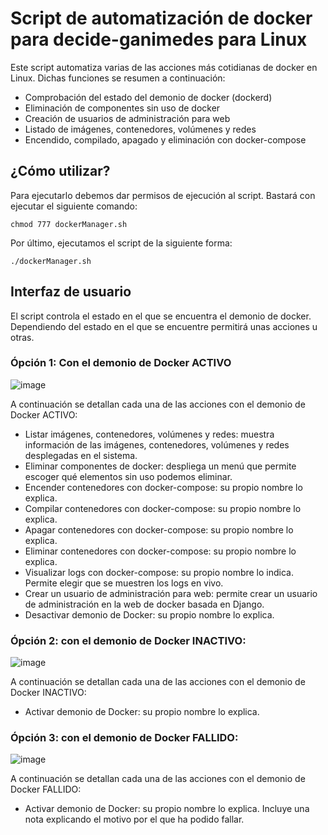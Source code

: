 # Script de automatización de docker para decide-ganimedes para Linux

Este script automatiza varias de las acciones más cotidianas de docker en Linux. Dichas funciones se resumen a continuación:

   * Comprobación del estado del demonio de docker (dockerd)
   * Eliminación de componentes sin uso de docker
   * Creación de usuarios de administración para web
   * Listado de imágenes, contenedores, volúmenes y redes
   * Encendido, compilado, apagado y eliminación con docker-compose 

## ¿Cómo utilizar?

Para ejecutarlo debemos dar permisos de ejecución al script. Bastará con ejecutar el siguiente comando:

```
chmod 777 dockerManager.sh
```

Por último, ejecutamos el script de la siguiente forma:

```
./dockerManager.sh
```

## Interfaz de usuario

El script controla el estado en el que se encuentra el demonio de docker. Dependiendo del estado en el que se encuentre permitirá unas acciones u otras.


### Ópción 1: Con el demonio de Docker ACTIVO

![image](https://user-images.githubusercontent.com/9322398/50784727-cc238480-12ae-11e9-90f3-d17ef01c6cae.png)

A continuación se detallan cada una de las acciones con el demonio de Docker ACTIVO:

 * Listar imágenes, contenedores, volúmenes y redes: muestra información de las imágenes, contenedores, volúmenes y redes desplegadas en el sistema.
 * Eliminar componentes de docker: despliega un menú que permite escoger qué elementos sin uso podemos eliminar.
 * Encender contenedores con docker-compose: su propio nombre lo explica.
 * Compilar contenedores con docker-compose: su propio nombre lo explica. 
 * Apagar contenedores con docker-compose: su propio nombre lo explica.
 * Eliminar contenedores con docker-compose: su propio nombre lo explica.
 * Visualizar logs con docker-compose: su propio nombre lo indica. Permite elegir que se muestren los logs en vivo.
 * Crear un usuario de administración para web: permite crear un usuario de administración en la web de docker basada en Django.
 * Desactivar demonio de Docker: su propio nombre lo explica. 


### Ópción 2: con el demonio de Docker INACTIVO:

![image](https://user-images.githubusercontent.com/9322398/50784674-a7c7a800-12ae-11e9-9020-a0f5127194d2.png)	

A continuación se detallan cada una de las acciones con el demonio de Docker INACTIVO:

 * Activar demonio de Docker: su propio nombre lo explica.


### Ópción 3: con el demonio de Docker FALLIDO:

![image](https://user-images.githubusercontent.com/9322398/50784764-ef4e3400-12ae-11e9-916e-5dc937eb3a7d.png)

A continuación se detallan cada una de las acciones con el demonio de Docker FALLIDO:

 * Activar demonio de Docker: su propio nombre lo explica. Incluye una nota explicando el motivo por el que ha podido fallar.

